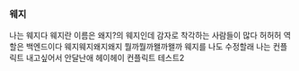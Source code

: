 ### 웨지
나는 웨지다 웨지란 이름은 왜지?의 웨지인데 감자로 착각하는 사람들이 많다 허허허
역할은 백엔드이다
웨지웨지왜지왜지
뭘까뭘까왤까왤까
웨지를 나도 수정할래 나는 컨플릭트 내고싶어서 안달난애
헤이헤이 컨플릭트 테스트2